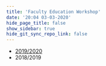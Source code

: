 ```yaml
---
title: 'Faculty Education Workshop'
date: '20:04 03-03-2020'
hide_page_title: false
show_sidebar: true
hide_git_sync_repo_link: false
---
```


* [2019/2020]([presentation="presentations/2020-few-session-2"])
* 2018/2019 
